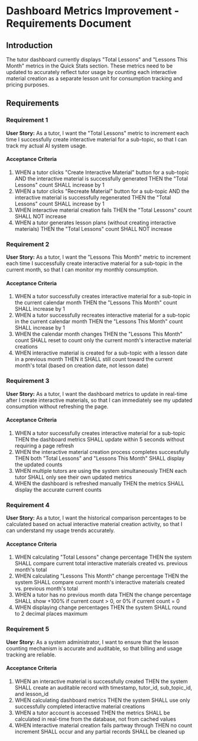 # Dashboard Metrics Improvement - Requirements Document

## Introduction

The tutor dashboard currently displays "Total Lessons" and "Lessons This Month" metrics in the Quick Stats section. These metrics need to be updated to accurately reflect tutor usage by counting each interactive material creation as a separate lesson unit for consumption tracking and pricing purposes.

## Requirements

### Requirement 1

**User Story:** As a tutor, I want the "Total Lessons" metric to increment each time I successfully create interactive material for a sub-topic, so that I can track my actual AI system usage.

#### Acceptance Criteria

1. WHEN a tutor clicks "Create Interactive Material" button for a sub-topic AND the interactive material is successfully generated THEN the "Total Lessons" count SHALL increase by 1
2. WHEN a tutor clicks "Recreate Material" button for a sub-topic AND the interactive material is successfully regenerated THEN the "Total Lessons" count SHALL increase by 1
3. WHEN interactive material creation fails THEN the "Total Lessons" count SHALL NOT increase
4. WHEN a tutor generates lesson plans (without creating interactive materials) THEN the "Total Lessons" count SHALL NOT increase

### Requirement 2

**User Story:** As a tutor, I want the "Lessons This Month" metric to increment each time I successfully create interactive material for a sub-topic in the current month, so that I can monitor my monthly consumption.

#### Acceptance Criteria

1. WHEN a tutor successfully creates interactive material for a sub-topic in the current calendar month THEN the "Lessons This Month" count SHALL increase by 1
2. WHEN a tutor successfully recreates interactive material for a sub-topic in the current calendar month THEN the "Lessons This Month" count SHALL increase by 1
3. WHEN the calendar month changes THEN the "Lessons This Month" count SHALL reset to count only the current month's interactive material creations
4. WHEN interactive material is created for a sub-topic with a lesson date in a previous month THEN it SHALL still count toward the current month's total (based on creation date, not lesson date)

### Requirement 3

**User Story:** As a tutor, I want the dashboard metrics to update in real-time after I create interactive materials, so that I can immediately see my updated consumption without refreshing the page.

#### Acceptance Criteria

1. WHEN a tutor successfully creates interactive material for a sub-topic THEN the dashboard metrics SHALL update within 5 seconds without requiring a page refresh
2. WHEN the interactive material creation process completes successfully THEN both "Total Lessons" and "Lessons This Month" SHALL display the updated counts
3. WHEN multiple tutors are using the system simultaneously THEN each tutor SHALL only see their own updated metrics
4. WHEN the dashboard is refreshed manually THEN the metrics SHALL display the accurate current counts

### Requirement 4

**User Story:** As a tutor, I want the historical comparison percentages to be calculated based on actual interactive material creation activity, so that I can understand my usage trends accurately.

#### Acceptance Criteria

1. WHEN calculating "Total Lessons" change percentage THEN the system SHALL compare current total interactive materials created vs. previous month's total
2. WHEN calculating "Lessons This Month" change percentage THEN the system SHALL compare current month's interactive materials created vs. previous month's total
3. WHEN a tutor has no previous month data THEN the change percentage SHALL show +100% if current count > 0, or 0% if current count = 0
4. WHEN displaying change percentages THEN the system SHALL round to 2 decimal places maximum

### Requirement 5

**User Story:** As a system administrator, I want to ensure that the lesson counting mechanism is accurate and auditable, so that billing and usage tracking are reliable.

#### Acceptance Criteria

1. WHEN an interactive material is successfully created THEN the system SHALL create an auditable record with timestamp, tutor_id, sub_topic_id, and lesson_id
2. WHEN calculating dashboard metrics THEN the system SHALL use only successfully completed interactive material creations
3. WHEN a tutor account is accessed THEN the metrics SHALL be calculated in real-time from the database, not from cached values
4. WHEN interactive material creation fails partway through THEN no count increment SHALL occur and any partial records SHALL be cleaned up